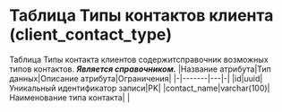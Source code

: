 # **Таблица Типы контактов клиента** (client_contact_type)
Таблица Типы контакта клиентов содержитсправочник возможных типов контактов. 
***Является справочником.***
|Название атрибута|Тип данных|Описание атрибута|Ограничения|
|-|-------|---|-|
|id|uuid|Уникальный идентификатор записи|PK|
|contact_name|varchar(100)|Наименование типа контакта| |
